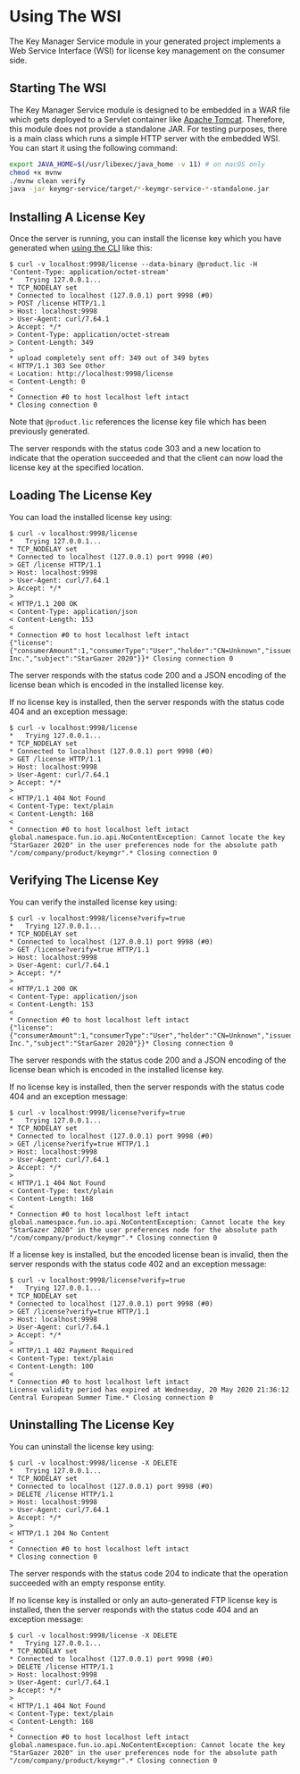 # Using The WSI

The Key Manager Service module in your generated project implements a Web Service Interface (WSI) for license key
management on the consumer side.

## Starting The WSI

The Key Manager Service module is designed to be embedded in a WAR file which gets deployed to a Servlet container like
[Apache Tomcat](https://tomcat.apache.org).
Therefore, this module does not provide a standalone JAR.
For testing purposes, there is a main class which runs a simple HTTP server with the embedded WSI.
You can start it using the following command:

``` bash
export JAVA_HOME=$(/usr/libexec/java_home -v 11) # on macOS only
chmod +x mvnw
./mvnw clean verify
java -jar keymgr-service/target/*-keymgr-service-*-standalone.jar
```

## Installing A License Key

Once the server is running, you can install the license key which you have generated when
[using the CLI](using-the-cli.html) like this:

```
$ curl -v localhost:9998/license --data-binary @product.lic -H 'Content-Type: application/octet-stream'
*   Trying 127.0.0.1...
* TCP_NODELAY set
* Connected to localhost (127.0.0.1) port 9998 (#0)
> POST /license HTTP/1.1
> Host: localhost:9998
> User-Agent: curl/7.64.1
> Accept: */*
> Content-Type: application/octet-stream
> Content-Length: 349
> 
* upload completely sent off: 349 out of 349 bytes
< HTTP/1.1 303 See Other
< Location: http://localhost:9998/license
< Content-Length: 0
< 
* Connection #0 to host localhost left intact
* Closing connection 0
```

Note that `@product.lic` references the license key file which has been previously generated.

The server responds with the status code 303 and a new location to indicate that the operation succeeded and that the
client can now load the license key at the specified location.

## Loading The License Key

You can load the installed license key using:

```
$ curl -v localhost:9998/license
*   Trying 127.0.0.1...
* TCP_NODELAY set
* Connected to localhost (127.0.0.1) port 9998 (#0)
> GET /license HTTP/1.1
> Host: localhost:9998
> User-Agent: curl/7.64.1
> Accept: */*
> 
< HTTP/1.1 200 OK
< Content-Type: application/json
< Content-Length: 153
< 
* Connection #0 to host localhost left intact
{"license":{"consumerAmount":1,"consumerType":"User","holder":"CN=Unknown","issued":1590520369673,"issuer":"CN=Company Inc.","subject":"StarGazer 2020"}}* Closing connection 0
```

The server responds with the status code 200 and a JSON encoding of the license bean which is encoded in the installed
license key.

If no license key is installed, then the server responds with the status code 404 and an exception message:

```
$ curl -v localhost:9998/license
*   Trying 127.0.0.1...
* TCP_NODELAY set
* Connected to localhost (127.0.0.1) port 9998 (#0)
> GET /license HTTP/1.1
> Host: localhost:9998
> User-Agent: curl/7.64.1
> Accept: */*
> 
< HTTP/1.1 404 Not Found
< Content-Type: text/plain
< Content-Length: 168
< 
* Connection #0 to host localhost left intact
global.namespace.fun.io.api.NoContentException: Cannot locate the key "StarGazer 2020" in the user preferences node for the absolute path "/com/company/product/keymgr".* Closing connection 0
```

## Verifying The License Key

You can verify the installed license key using:

```
$ curl -v localhost:9998/license?verify=true
*   Trying 127.0.0.1...
* TCP_NODELAY set
* Connected to localhost (127.0.0.1) port 9998 (#0)
> GET /license?verify=true HTTP/1.1
> Host: localhost:9998
> User-Agent: curl/7.64.1
> Accept: */*
> 
< HTTP/1.1 200 OK
< Content-Type: application/json
< Content-Length: 153
< 
* Connection #0 to host localhost left intact
{"license":{"consumerAmount":1,"consumerType":"User","holder":"CN=Unknown","issued":1590520369673,"issuer":"CN=Company Inc.","subject":"StarGazer 2020"}}* Closing connection 0
```

The server responds with the status code 200 and a JSON encoding of the license bean which is encoded in the installed
license key.

If no license key is installed, then the server responds with the status code 404 and an exception message:

```
$ curl -v localhost:9998/license?verify=true
*   Trying 127.0.0.1...
* TCP_NODELAY set
* Connected to localhost (127.0.0.1) port 9998 (#0)
> GET /license?verify=true HTTP/1.1
> Host: localhost:9998
> User-Agent: curl/7.64.1
> Accept: */*
> 
< HTTP/1.1 404 Not Found
< Content-Type: text/plain
< Content-Length: 168
< 
* Connection #0 to host localhost left intact
global.namespace.fun.io.api.NoContentException: Cannot locate the key "StarGazer 2020" in the user preferences node for the absolute path "/com/company/product/keymgr".* Closing connection 0
```

If a license key is installed, but the encoded license bean is invalid, then the server responds with the status code
402 and an exception message:

```
$ curl -v localhost:9998/license?verify=true
*   Trying 127.0.0.1...
* TCP_NODELAY set
* Connected to localhost (127.0.0.1) port 9998 (#0)
> GET /license?verify=true HTTP/1.1
> Host: localhost:9998
> User-Agent: curl/7.64.1
> Accept: */*
> 
< HTTP/1.1 402 Payment Required
< Content-Type: text/plain
< Content-Length: 100
< 
* Connection #0 to host localhost left intact
License validity period has expired at Wednesday, 20 May 2020 21:36:12 Central European Summer Time.* Closing connection 0
```

## Uninstalling The License Key

You can uninstall the license key using:

```
$ curl -v localhost:9998/license -X DELETE
*   Trying 127.0.0.1...
* TCP_NODELAY set
* Connected to localhost (127.0.0.1) port 9998 (#0)
> DELETE /license HTTP/1.1
> Host: localhost:9998
> User-Agent: curl/7.64.1
> Accept: */*
> 
< HTTP/1.1 204 No Content
< 
* Connection #0 to host localhost left intact
* Closing connection 0
```

The server responds with the status code 204 to indicate that the operation succeeded with an empty response entity.

If no license key is installed or only an auto-generated FTP license key is installed, then the server responds with the
status code 404 and an exception message:

```
$ curl -v localhost:9998/license -X DELETE
*   Trying 127.0.0.1...
* TCP_NODELAY set
* Connected to localhost (127.0.0.1) port 9998 (#0)
> DELETE /license HTTP/1.1
> Host: localhost:9998
> User-Agent: curl/7.64.1
> Accept: */*
> 
< HTTP/1.1 404 Not Found
< Content-Type: text/plain
< Content-Length: 168
< 
* Connection #0 to host localhost left intact
global.namespace.fun.io.api.NoContentException: Cannot locate the key "StarGazer 2020" in the user preferences node for the absolute path "/com/company/product/keymgr".* Closing connection 0
```
